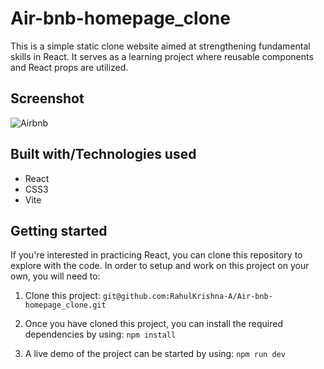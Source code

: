 
# Air-bnb-homepage_clone
 
  This is a simple static clone website aimed at strengthening fundamental skills in React. It serves as a learning project where reusable components and React props are utilized.


## Screenshot

![Airbnb](https://github.com/RahulKrishna-A/Air-bnb-homepage_clone/assets/109454528/19bb8de8-014c-405b-8f6d-f2fc95598165)

## Built with/Technologies used
- React
- CSS3
- Vite


## Getting started
If you're interested in practicing React, you can clone this repository to explore with the code.
In order to setup and work on this project on your own, you will need to:

1. Clone this project:
`git@github.com:RahulKrishna-A/Air-bnb-homepage_clone.git`

2. Once you have cloned this project, you can install the required dependencies by using:
`npm install`

3. A live demo of the project can be started by using:
`npm run dev`
